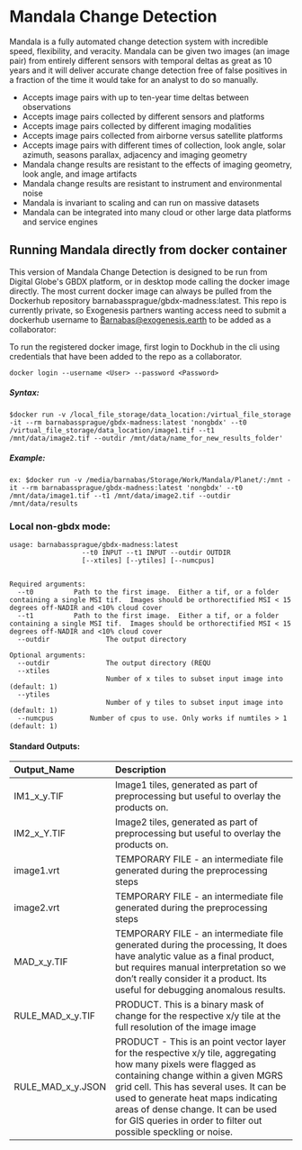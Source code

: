 # Mandala Change Detection

Mandala is a fully automated change detection system with incredible speed, flexibility, and veracity. Mandala can be given two images (an image pair) from entirely different sensors with temporal deltas as great as 10 years and it will deliver accurate change detection free of false positives in a fraction of the time it would take for an analyst to do so manually.

*   Accepts image pairs with up to ten-year time deltas between observations
*   Accepts image pairs collected by different sensors and platforms
*   Accepts image pairs collected by different imaging modalities
*   Accepts image pairs collected from airborne versus satellite platforms
*   Accepts image pairs with different times of collection, look angle, solar azimuth, seasons parallax, adjacency and imaging geometry
*   Mandala change results are resistant to the effects of imaging geometry, look angle, and image artifacts
*   Mandala change results are resistant to instrument and environmental noise
*   Mandala is invariant to scaling and can run on massive datasets
*   Mandala can be integrated into many cloud or other large data platforms and service engines


## Running Mandala directly from docker container

This version of Mandala Change Detection is designed to be run from Digital Globe's GBDX platform, or in desktop mode calling the docker image directly.  The most current docker image can always be pulled from the Dockerhub repository barnabassprague/gbdx-madness:latest.  This repo is currently private, so Exogenesis partners wanting access need to submit a dockerhub username to Barnabas@exogenesis.earth to be added as a collaborator:

To run the registered docker image, first login to Dockhub in the cli using credentials that have been added to the repo as a collaborator.
```
docker login --username <User> --password <Password>
```
##### Syntax: 
```
$docker run -v /local_file_storage/data_location:/virtual_file_storage -it --rm barnabassprague/gbdx-madness:latest 'nongbdx' --t0 /virtual_file_storage/data_location/image1.tif --t1 /mnt/data/image2.tif --outdir /mnt/data/name_for_new_results_folder'
```
##### Example:
```
ex: $docker run -v /media/barnabas/Storage/Work/Mandala/Planet/:/mnt -it --rm barnabassprague/gbdx-madness:latest 'nongbdx' --t0 /mnt/data/image1.tif --t1 /mnt/data/image2.tif --outdir /mnt/data/results
```
### Local non-gbdx mode:
```
usage: barnabassprague/gbdx-madness:latest
                  --t0 INPUT --t1 INPUT --outdir OUTDIR
                  [--xtiles] [--ytiles] [--numcpus]


Required arguments:
  --t0			Path to the first image.  Either a tif, or a folder containing a single MSI tif.  Images should be orthorectified MSI < 15 degrees off-NADIR and <10% cloud cover
  --t1			Path to the first image.  Either a tif, or a folder containing a single MSI tif.  Images should be orthorectified MSI < 15 degrees off-NADIR and <10% cloud cover
  --outdir              The output directory

Optional arguments:
  --outdir              The output directory (REQU
  --xtiles
                        Number of x tiles to subset input image into (default: 1)
  --ytiles
                        Number of y tiles to subset input image into (default: 1)
  --numcpus       	Number of cpus to use. Only works if numtiles > 1 (default: 1)

```
#### Standard Outputs:
| Output_Name | Description |
|:------------|:-------------|
|IM1_x_y.TIF | Image1 tiles, generated as part of preprocessing but useful to overlay the products on.|
|IM2_x_Y.TIF | Image2 tiles, generated as part of preprocessing but useful to overlay the products on.|
|image1.vrt | TEMPORARY FILE -  an intermediate file generated during the preprocessing steps|
|image2.vrt | TEMPORARY FILE -  an intermediate file generated during the preprocessing steps|
|MAD_x_y.TIF | TEMPORARY FILE - an intermediate file generated during the processing, It does have analytic value as a final product, but requires manual interpretation so we don’t really consider it a product.  Its useful for debugging anomalous results.|
|RULE_MAD_x_y.TIF | PRODUCT.  This is a binary mask of change for the respective x/y tile at the full resolution of the image image|
|RULE_MAD_x_y.JSON | PRODUCT - This is an point vector layer for the respective x/y tile, aggregating how many pixels were flagged as containing change within a given MGRS grid cell.  This has several uses.  It can be used to generate heat maps indicating areas of dense change.  It can be used for GIS queries in order to filter out possible speckling or noise.|

